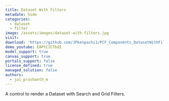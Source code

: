```yaml
---
title: Dataset With Filters
metadate: hide
categories:
  - dataset
  - filter
image: /assets/images/dataset-with-filters.jpg
visit: 
download: 'https://github.com/JPkenpachi1/PCF_Components_DatasetWithFilters'
demo_youtube: EAPtC1CTbdI
model_support: true
canvas_support: true
portals_support: false
license_defined: true
managed_solution: false
authors:
  - jai_prashanth_m
---
```

A control to render a Dataset with Search and Grid Filters.
